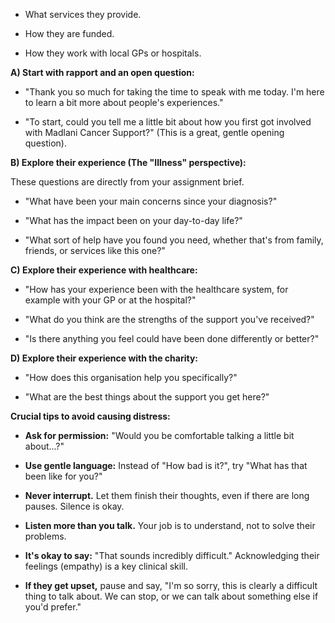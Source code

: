 - What services they provide.
    
- How they are funded.
    
- How they work with local GPs or hospitals.


**A) Start with rapport and an open question:**

- "Thank you so much for taking the time to speak with me today. I'm here to learn a bit more about people's experiences."
    
- "To start, could you tell me a little bit about how you first got involved with Madlani Cancer Support?" (This is a great, gentle opening question).
    

**B) Explore their experience (The "Illness" perspective):**

These questions are directly from your assignment brief.

- "What have been your main concerns since your diagnosis?"
    
- "What has the impact been on your day-to-day life?"
    
- "What sort of help have you found you need, whether that's from family, friends, or services like this one?"
    

**C) Explore their experience with healthcare:**

- "How has your experience been with the healthcare system, for example with your GP or at the hospital?"
    
- "What do you think are the strengths of the support you've received?"
    
- "Is there anything you feel could have been done differently or better?"
    

**D) Explore their experience with the charity:**

- "How does this organisation help you specifically?"
    
- "What are the best things about the support you get here?"
    

**Crucial tips to avoid causing distress:**

- **Ask for permission:** "Would you be comfortable talking a little bit about...?"
    
- **Use gentle language:** Instead of "How bad is it?", try "What has that been like for you?"
    
- **Never interrupt.** Let them finish their thoughts, even if there are long pauses. Silence is okay.
    
- **Listen more than you talk.** Your job is to understand, not to solve their problems.
    
- **It's okay to say:** "That sounds incredibly difficult." Acknowledging their feelings (empathy) is a key clinical skill.
    
- **If they get upset,** pause and say, "I'm so sorry, this is clearly a difficult thing to talk about. We can stop, or we can talk about something else if you'd prefer."